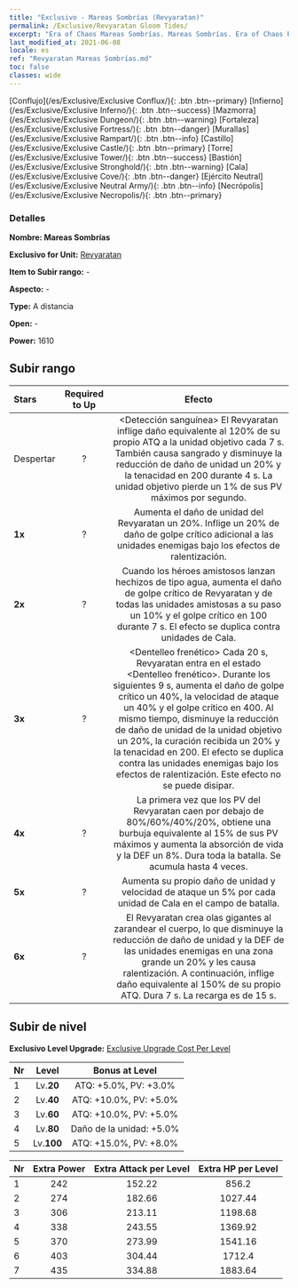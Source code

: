 ```yaml
---
title: "Exclusivo - Mareas Sombrías (Revyaratan)"
permalink: /Exclusive/Revyaratan Gloom Tides/
excerpt: "Era of Chaos Mareas Sombrías. Mareas Sombrías. Era of Chaos Exclusivo Mareas Sombrías. Revyaratan Exclusivo."
last_modified_at: 2021-06-08
locale: es
ref: "Revyaratan Mareas Sombrías.md"
toc: false
classes: wide
---
```

 [Conflujo](/es/Exclusive/Exclusive Conflux/){: .btn .btn--primary} [Infierno](/es/Exclusive/Exclusive Inferno/){: .btn .btn--success} [Mazmorra](/es/Exclusive/Exclusive Dungeon/){: .btn .btn--warning} [Fortaleza](/es/Exclusive/Exclusive Fortress/){: .btn .btn--danger} [Murallas](/es/Exclusive/Exclusive Rampart/){: .btn .btn--info} [Castillo](/es/Exclusive/Exclusive Castle/){: .btn .btn--primary} [Torre](/es/Exclusive/Exclusive Tower/){: .btn .btn--success} [Bastión](/es/Exclusive/Exclusive Stronghold/){: .btn .btn--warning} [Cala](/es/Exclusive/Exclusive Cove/){: .btn .btn--danger} [Ejército Neutral](/es/Exclusive/Exclusive Neutral Army/){: .btn .btn--info} [Necrópolis](/es/Exclusive/Exclusive Necropolis/){: .btn .btn--primary} 

### Detalles
 **Nombre: Mareas Sombrías** 

 **Exclusivo for Unit:** [Revyaratan](/es/units/Revyaratan/) 

 **Item to Subir rango:** -

 **Aspecto:** -

 **Type:** A distancia

 **Open:** -

 **Power:** 1610

## Subir rango

  |     Stars    |  Required to Up | Efecto |
  |:-------------|:---------------:|:---------------:|
  |  Despertar  | ? | <Detección sanguínea> El Revyaratan inflige daño equivalente al 120% de su propio ATQ a la unidad objetivo cada 7 s. También causa sangrado y disminuye la reducción de daño de unidad un 20% y la tenacidad en 200 durante 4 s. La unidad objetivo pierde un 1% de sus PV máximos por segundo. |
  | **1x** <i class="fas fa-star"/> | ? | Aumenta el daño de unidad del Revyaratan un 20%. Inflige un 20% de daño de golpe crítico adicional a las unidades enemigas bajo los efectos de ralentización. |
  | **2x** <i class="fas fa-star"/> | ? | Cuando los héroes amistosos lanzan hechizos de tipo agua, aumenta el daño de golpe crítico de Revyaratan y de todas las unidades amistosas a su paso un 10% y el golpe crítico en 100 durante 7 s. El efecto se duplica contra unidades de Cala. |
  | **3x** <i class="fas fa-star"/> | ? | <Dentelleo frenético> Cada 20 s, Revyaratan entra en el estado <Dentelleo frenético>. Durante los siguientes 9 s, aumenta el daño de golpe crítico un 40%, la velocidad de ataque un 40% y el golpe crítico en 400. Al mismo tiempo, disminuye la reducción de daño de unidad de la unidad objetivo un 20%, la curación recibida un 20% y la tenacidad en 200. El efecto se duplica contra las unidades enemigas bajo los efectos de ralentización. Este efecto no se puede disipar. |
  | **4x** <i class="fas fa-star"/> | ? | La primera vez que los PV del Revyaratan caen por debajo de 80%/60%/40%/20%, obtiene una burbuja equivalente al 15% de sus PV máximos y aumenta la absorción de vida y la DEF un 8%. Dura toda la batalla. Se acumula hasta 4 veces. |
  | **5x** <i class="fas fa-star"/> | ? | Aumenta su propio daño de unidad y velocidad de ataque un 5% por cada unidad de Cala en el campo de batalla. |
  | **6x** <i class="fas fa-star"/> | ? | <Funeral en alta mar> El Revyaratan crea olas gigantes al zarandear el cuerpo, lo que disminuye la reducción de daño de unidad y la DEF de las unidades enemigas en una zona grande un 20% y les causa ralentización. A continuación, inflige daño equivalente al 150% de su propio ATQ. Dura 7 s. La recarga es de 15 s. |


## Subir de nivel
 **Exclusivo Level Upgrade:** [Exclusive Upgrade Cost Per Level](/Exclusive/ExclusiveUpgradeCostPerLevel/)

  |  Nr  |   Level  | Bonus at Level |
  |:-----|:--------:|:--------------:|
  | 1 | Lv.**20** | ATQ: +5.0%, PV: +3.0% |
  | 2 | Lv.**40** | ATQ: +10.0%, PV: +5.0% |
  | 3 | Lv.**60** | ATQ: +10.0%, PV: +5.0% |
  | 4 | Lv.**80** | Daño de la unidad: +5.0% |
  | 5 | Lv.**100** | ATQ: +15.0%, PV: +8.0% |


  |  Nr  |  Extra Power | Extra Attack per Level | Extra HP per Level |
  |:-----|:--------:|:--------:|:--------:|
  | 1 | 242 | 152.22 | 856.2 |
  | 2 | 274 | 182.66 | 1027.44 |
  | 3 | 306 | 213.11 | 1198.68 |
  | 4 | 338 | 243.55 | 1369.92 |
  | 5 | 370 | 273.99 | 1541.16 |
  | 6 | 403 | 304.44 | 1712.4 |
  | 7 | 435 | 334.88 | 1883.64 |


